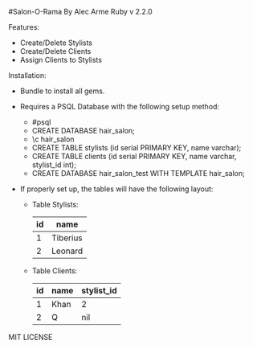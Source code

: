 #Salon-O-Rama
By Alec Arme
Ruby v 2.2.0

Features:
- Create/Delete Stylists
- Create/Delete Clients
- Assign Clients to Stylists

Installation:
- Bundle to install all gems.
- Requires a PSQL Database with the following setup method:
  - #psql
  - CREATE DATABASE hair_salon;
  - \c hair_salon
  - CREATE TABLE stylists (id serial PRIMARY KEY, name varchar);
  - CREATE TABLE clients (id serial PRIMARY KEY, name varchar, stylist_id int);
  - CREATE DATABASE hair_salon_test WITH TEMPLATE hair_salon;
- If properly set up, the tables will have the following layout:

  - Table Stylists:

    id  | name
    ------------- | -------------
    1  | Tiberius
    2  | Leonard

  - Table Clients:

    id  | name  | stylist_id
    ----|-------| -------------
    1  | Khan   | 2
    2  | Q      | nil



MIT LICENSE
